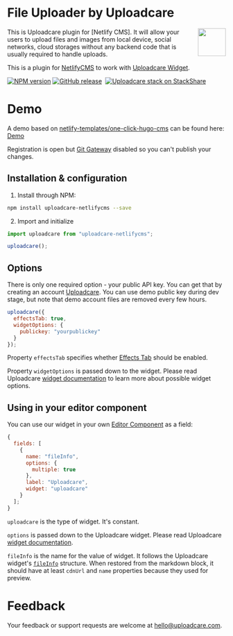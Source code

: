 # File Uploader by Uploadcare

<a href="https://uploadcare.com/?utm_source=github&utm_campaign=uploadcare-netlifycms">
  <img align="right" width="64" height="64"
    src="https://ucarecdn.com/2f4864b7-ed0e-4411-965b-8148623aa680/uploadcare-logo-mark.svg"
    alt="">
</a>

This is Uploadcare plugin for [Netlify CMS]. It will allow
your users to upload files and images from local device, social networks, cloud
storages without any backend code that is usually required to handle uploads.

This is a plugin for [NetlifyCMS][netlify-cms] to work with [Uploadcare Widget][widget-docs].

[![NPM version][npm-img]][npm-url]
[![GitHub release][badge-release-img]][badge-release-url]&nbsp;
[![Uploadcare stack on StackShare][badge-stack-img]][badge-stack-url]

# Demo

A demo based on [netlify-templates/one-click-hugo-cms][one-click-hugo-cms] can be found here: [Demo]

Registration is open but [Git Gateway] disabled so you can't publish your changes.

## Installation & configuration

1.  Install through NPM:

```bash
npm install uploadcare-netlifycms --save
```

2.  Import and initialize

```javascript
import uploadcare from "uploadcare-netlifycms";

uploadcare();
```

## Options

There is only one required option - your public API key. You can get that by creating an
account [Uploadcare]. You can use demo public key during dev stage, but note that
demo account files are removed every few hours.

```javascript
uploadcare({
  effectsTab: true,
  widgetOptions: {
    publickey: "yourpublickey"
  }
});
```

Property `effectsTab` specifies whether [Effects Tab] should be enabled.

Property `widgetOptions` is passed down to the widget. Please read Uploadcare [widget documentation][widget-options] to learn more about possible widget options.

## Using in your editor component

You can use our widget in your own [Editor Component][editor-comp] as a field:

```javascript
{
  fields: [
    {
      name: "fileInfo",
      options: {
        multiple: true
      },
      label: "Uploadcare",
      widget: "uploadcare"
    }
  ];
}
```

`uploadcare` is the type of widget. It's constant.

`options` is passed down to the Uploadcare widget. Please read Uploadcare [widget documentation][widget-options].

`fileInfo` is the name for the value of widget. It follows the Uploadcare widget's [`fileInfo`][file-info] structure. When restored from the markdown block, it should have at least `cdnUrl` and `name` properties because they used for preview.

# Feedback

Your feedback or support requests are welcome at hello@uploadcare.com.

[netlify-cms]: https://www.netlifycms.org/
[widget-docs]: https://uploadcare.com/docs/uploads/widget/
[widget-options]: https://uploadcare.com/docs/uploads/widget/config/#options
[uploadcare]: https://uploadcare.com
[badge-stack-img]: https://img.shields.io/badge/tech-stack-0690fa.svg?style=flat
[badge-stack-url]: https://stackshare.io/uploadcare/stacks/
[badge-release-img]: https://img.shields.io/github/release/uploadcare/uploadcare-netlifycms.svg
[badge-release-url]: https://github.com/uploadcare/uploadcare-netlifycms/releases
[one-click-hugo-cms]: https://github.com/netlify-templates/one-click-hugo-cms
[demo]: https://quizzical-hawking-b6f8cb.netlify.com/admin/#/
[git gateway]: https://www.netlify.com/docs/git-gateway/
[effects tab]: https://uploadcare.com/features/effects_tab/
[npm-img]: http://img.shields.io/npm/v/uploadcare-netlifycms.svg
[npm-url]: https://www.npmjs.org/package/uploadcare-netlifycms
[editor-comp]: https://www.netlifycms.org/docs/custom-widgets/#registereditorcomponent
[file-info]: https://uploadcare.com/docs/api_reference/javascript/files_uploads/#file-info
